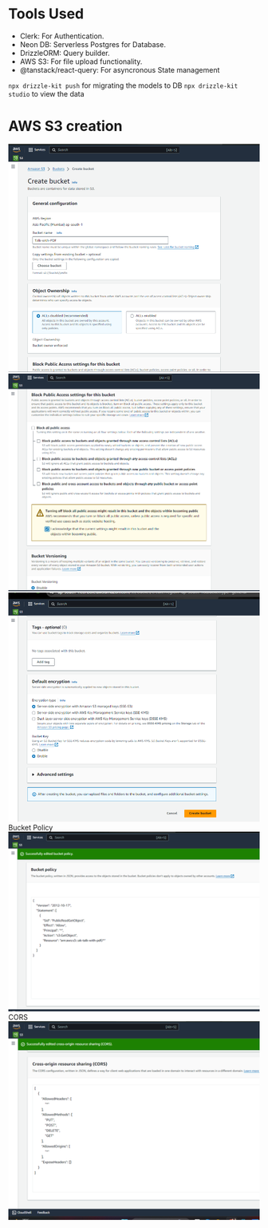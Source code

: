 # Tools Used
- Clerk: For Authentication.
- Neon DB: Serverless Postgres for Database.
- DrizzleORM: Query builder.
- AWS S3: For file upload functionality.
- @tanstack/react-query: For asyncronous State management



`npx drizzle-kit push` for migrating the models to DB
`npx drizzle-kit studio` to view the data


# AWS S3 creation
![alt text](image.png)
![alt text](image-1.png)
![alt text](image-2.png)
Bucket Policy
![alt text](image-3.png)
CORS
![alt text](image-4.png)
